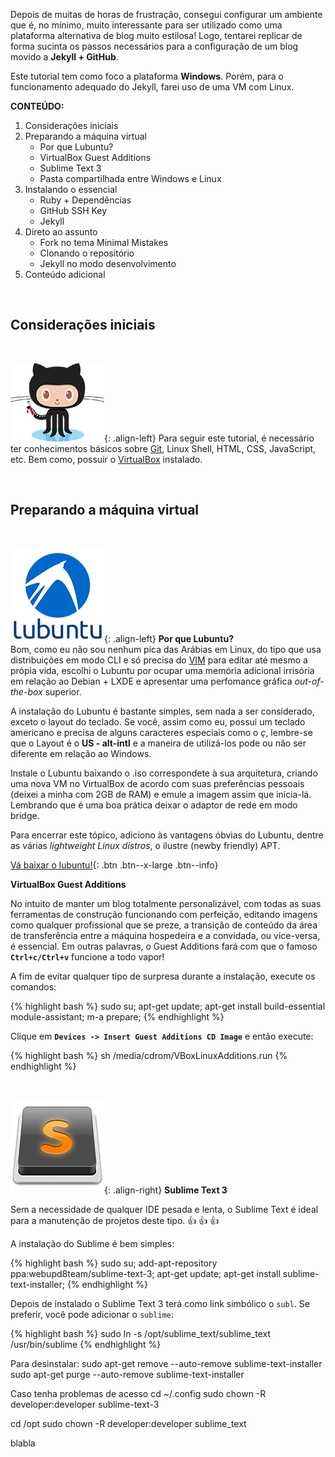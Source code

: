 Depois de muitas de horas de frustração, consegui configurar um ambiente que é, no mínimo, muito interessante para ser utilizado como uma plataforma alternativa de blog muito estilosa! Logo, tentarei replicar de forma sucinta os passos necessários para a configuração de um blog movido a **Jekyll + GitHub**.

Este tutorial tem como foco a plataforma **Windows**. Porém, para o funcionamento adequado do Jekyll, farei uso de uma VM com Linux.

**CONTEÚDO:**

1. Considerações iniciais
2. Preparando a máquina virtual
   * Por que Lubuntu?
   * VirtualBox Guest Additions
   * Sublime Text 3
   * Pasta compartilhada entre Windows e Linux
3. Instalando o essencial
   * Ruby + Dependências
   * GitHub SSH Key
   * Jekyll
4. Direto ao assunto
   * Fork no tema Minimal Mistakes
   * Clonando o repositório
   * Jekyll no modo desenvolvimento
5. Conteúdo adicional

&nbsp;  

## Considerações iniciais
&nbsp;  

![Octojekyll](../images/octojekyll.png){: .align-left}
Para seguir este tutorial, é necessário ter conhecimentos básicos sobre [Git](https://git-scm.com/), Linux Shell, HTML, CSS, JavaScript, etc. Bem como, possuir o [VirtualBox](https://www.virtualbox.org/wiki/Downloads) instalado.

&nbsp;  

## Preparando a máquina virtual
&nbsp;


![Lubuntu](../images/lubuntu-logo.png){: .align-left}
**Por que Lubuntu?**  
Bom, como eu não sou nenhum pica das Arábias em Linux, do tipo que usa distribuições em modo CLI e só precisa do [VIM](http://www.vim.org/) para editar até mesmo a própia vida, escolhi o Lubuntu por ocupar uma memória adicional irrisória em relação ao Debian + LXDE e apresentar uma perfomance gráfica *out-of-the-box* superior.

A instalação do Lubuntu é bastante simples, sem nada a ser considerado, exceto o layout do teclado. Se você, assim como eu, possui um teclado americano e precisa de alguns caracteres especiais como o *ç*, lembre-se que o Layout é o **US - alt-intl** e a maneira de utilizá-los pode ou não ser diferente em relação ao Windows.

Instale o Lubuntu baixando o .iso correspondete à sua arquitetura, criando uma nova VM no VirtualBox de acordo com suas preferências pessoais 
(deixei a minha com 2GB de RAM) e emule a imagem assim que inicia-lá. Lembrando que é uma boa prática deixar o adaptor de rede em modo bridge.

Para encerrar este tópico, adiciono às vantagens óbvias do Lubuntu, dentre as várias *lightweight Linux distros*, o ilustre (newby friendly) APT. 

[Vá baixar o lubuntu!](http://lubuntu.net/){: .btn .btn--x-large .btn--info}

**VirtualBox Guest Additions**

No intuito de manter um blog totalmente personalizável, com todas as suas ferramentas de construção funcionando com perfeição, editando imagens como qualquer profissional que se preze, a transição de conteúdo da área de transferência entre a máquina hospedeira e a convidada, ou vice-versa, é essencial. Em outras palavras, o Guest Additions fará  com que o famoso **`Ctrl+c/Ctrl+v`** funcione a todo vapor!

A fim de evitar qualquer tipo de surpresa durante a instalação, execute os comandos:

{% highlight bash %}
   sudo su;
   apt-get update;
   apt-get install build-essential module-assistant;
   m-a prepare;
{% endhighlight %}

Clique em **`Devices -> Insert Guest Additions CD Image`** e então execute:

{% highlight bash %}
   sh /media/cdrom/VBoxLinuxAdditions.run
{% endhighlight %}

&nbsp;

![Sublime Text](../images/logo-sublime-text.png){: .align-right}
**Sublime Text 3**

Sem a necessidade de qualquer IDE pesada e lenta, o Sublime Text é ideal para a manutenção de projetos deste tipo.
:thumbsup: :thumbsup: :thumbsup:

A instalação do Sublime é bem simples:

{% highlight bash %}
   sudo su;
   add-apt-repository ppa:webupd8team/sublime-text-3;
   apt-get update;
   apt-get install sublime-text-installer;
{% endhighlight %}

Depois de instalado o Sublime Text 3 terá como link simbólico o `subl`. Se preferir, você pode adicionar o `sublime`:

{% highlight bash %}
   sudo ln -s /opt/sublime_text/sublime_text /usr/bin/sublime
{% endhighlight %}

Para desinstalar:
sudo apt-get remove --auto-remove sublime-text-installer
sudo apt-get purge --auto-remove sublime-text-installer 

Caso tenha problemas de acesso
cd ~/.config
sudo chown -R developer:developer sublime-text-3

cd /opt
sudo chown -R developer:developer sublime_text

blabla






